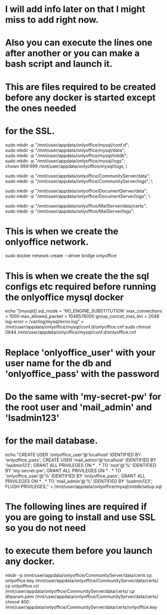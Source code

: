 # I will add info later on that I might miss to add right now.
# Also you can execute the lines one after another or you can make a bash script and launch it.
# This are files required to be created before any docker is started except the ones needed 
# for the SSL.

sudo mkdir -p "/mnt/user/appdata/onlyoffice/mysql/conf.d"; \
sudo mkdir -p "/mnt/user/appdata/onlyoffice/mysql/data"; \
sudo mkdir -p "/mnt/user/appdata/onlyoffice/mysql/initdb"; \
sudo mkdir -p "/mnt/user/appdata/onlyoffice/mysql/logs"; \
chown 999:999 /mnt/user/appdata/onlyoffice/mysql/logs; \

sudo mkdir -p "/mnt/user/appdata/onlyoffice/CommunityServer/data"; \
sudo mkdir -p "/mnt/user/appdata/onlyoffice/CommunityServer/logs"; \

sudo mkdir -p "/mnt/user/appdata/onlyoffice/DocumentServer/data"; \
sudo mkdir -p "/mnt/user/appdata/onlyoffice/DocumentServer/logs"; \

sudo mkdir -p "/mnt/user/appdata/onlyoffice/MailServer/data/certs"; \
sudo mkdir -p "/mnt/user/appdata/onlyoffice/MailServer/logs";

# This is when we create the onlyoffice network.

sudo docker network create --driver bridge onlyoffice

# This is when we create the the sql configs etc required before running the onlyoffice mysql docker

echo "[mysqld]
sql_mode = 'NO_ENGINE_SUBSTITUTION'
max_connections = 1000
max_allowed_packet = 1048576000
group_concat_max_len = 2048
log-error = /var/log/mysql/error.log" > /mnt/user/appdata/onlyoffice/mysql/conf.d/onlyoffice.cnf
sudo chmod 0644 /mnt/user/appdata/onlyoffice/mysql/conf.d/onlyoffice.cnf

# Replace 'onlyoffice_user' with your user name for the db and 'onlyoffice_pass' with the password
# Do the same with 'my-secret-pw' for the root user and 'mail_admin' and 'Isadmin123'
# for the mail database.

echo "CREATE USER 'onlyoffice_user'@'localhost' IDENTIFIED BY 'onlyoffice_pass';
CREATE USER 'mail_admin'@'localhost' IDENTIFIED BY 'Isadmin123';
GRANT ALL PRIVILEGES ON * . * TO 'root'@'%' IDENTIFIED BY 'my-secret-pw';
GRANT ALL PRIVILEGES ON * . * TO 'onlyoffice_user'@'%' IDENTIFIED BY 'onlyoffice_pass';
GRANT ALL PRIVILEGES ON * . * TO 'mail_admin'@'%' IDENTIFIED BY 'Isadmin123';
FLUSH PRIVILEGES;" > /mnt/user/appdata/onlyoffice/mysql/initdb/setup.sql

# The following lines are required if you are going to install and use SSL so you do not need
# to execute them before you launch any docker.

mkdir -p /mnt/user/appdata/onlyoffice/CommunityServer/data/certs
cp onlyoffice.key /mnt/user/appdata/onlyoffice/CommunityServer/data/certs/
cp onlyoffice.crt /mnt/user/appdata/onlyoffice/CommunityServer/data/certs/
cp dhparam.pem /mnt/user/appdata/onlyoffice/CommunityServer/data/certs/
chmod 400 /mnt/user/appdata/onlyoffice/CommunityServer/data/certs/onlyoffice.key
